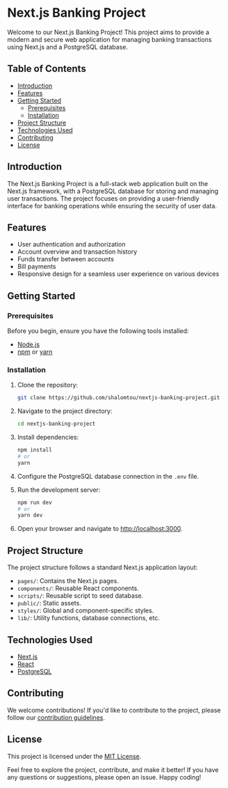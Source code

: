 # Next.js Banking Project

Welcome to our Next.js Banking Project! This project aims to provide a modern and secure web application for managing banking transactions using Next.js and a PostgreSQL database.

## Table of Contents

- [Introduction](#introduction)
- [Features](#features)
- [Getting Started](#getting-started)
  - [Prerequisites](#prerequisites)
  - [Installation](#installation)
- [Project Structure](#project-structure)
- [Technologies Used](#technologies-used)
- [Contributing](#contributing)
- [License](#license)

## Introduction

The Next.js Banking Project is a full-stack web application built on the Next.js framework, with a PostgreSQL database for storing and managing user transactions. The project focuses on providing a user-friendly interface for banking operations while ensuring the security of user data.

## Features

- User authentication and authorization
- Account overview and transaction history
- Funds transfer between accounts
- Bill payments
- Responsive design for a seamless user experience on various devices

## Getting Started

### Prerequisites

Before you begin, ensure you have the following tools installed:

- [Node.js](https://nodejs.org/)
- [npm](https://www.npmjs.com/) or [yarn](https://yarnpkg.com/)

### Installation

1. Clone the repository:

   ```bash
   git clone https://github.com/shalomtou/nextjs-banking-project.git
   ```

2. Navigate to the project directory:

   ```bash
   cd nextjs-banking-project
   ```

3. Install dependencies:

   ```bash
   npm install
   # or
   yarn
   ```

4. Configure the PostgreSQL database connection in the `.env` file.

5. Run the development server:

   ```bash
   npm run dev
   # or
   yarn dev
   ```

6. Open your browser and navigate to [http://localhost:3000](http://localhost:3000).

## Project Structure

The project structure follows a standard Next.js application layout:

- `pages/`: Contains the Next.js pages.
- `components/`: Reusable React components.
- `scripts/`: Reusable script to seed database.
- `public/`: Static assets.
- `styles/`: Global and component-specific styles.
- `lib/`: Utility functions, database connections, etc.
<!-- - `api/`: API routes for server-side functionality. -->

## Technologies Used

- [Next.js](https://nextjs.org/)
- [React](https://reactjs.org/)
- [PostgreSQL](https://www.postgresql.org/)

## Contributing

We welcome contributions! If you'd like to contribute to the project, please follow our [contribution guidelines](CONTRIBUTING.md).

## License

This project is licensed under the [MIT License](LICENSE).

Feel free to explore the project, contribute, and make it better! If you have any questions or suggestions, please open an issue. Happy coding!
